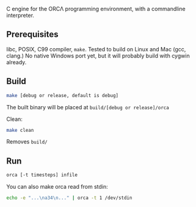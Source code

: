C engine for the ORCΛ programming environment, with a commandline interpreter.

## Prerequisites

libc, POSIX, C99 compiler, `make`. Tested to build on Linux and Mac (gcc,
clang.) No native Windows port yet, but it will probably build with cygwin
already.

## Build

```sh
make [debug or release, default is debug]
```

The built binary will be placed at `build/[debug or release]/orca`

Clean:
```sh
make clean
```
Removes `build/`

## Run

```sh
orca [-t timesteps] infile
```

You can also make orca read from stdin:
```sh
echo -e "...\na34\n..." | orca -t 1 /dev/stdin
```
